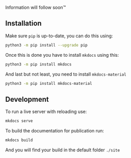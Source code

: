 Information will follow soon™

## Installation
Make sure `pip` is up-to-date, you can do this using:
```bash
python3 -m pip install --upgrade pip
```

Once this is done you have to install `mkdocs` using this:
```bash
python3 -m pip install mkdocs
```

And last but not least, you need to install `mkdocs-material`
```bash
python3 -m pip install mkdocs-material
```

## Development
To run a live server with reloading use:
```bash
mkdocs serve
```

To build the documentation for publication run:
```bash
mkdocs build
```
And you will find your build in the default folder `./site`